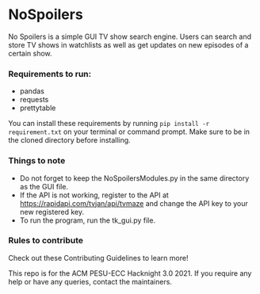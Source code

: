 # NoSpoilers
No Spoilers is a simple GUI TV show search engine. Users can search and store TV shows in watchlists as well as get updates on new episodes of a certain show.

### Requirements to run:
- pandas
- requests
- prettytable

You can install these requirements by running `pip install -r requirement.txt` on your terminal or command prompt. Make sure to be in the cloned directory before installing. 

### Things to note

- Do not forget to keep the NoSpoilersModules.py in the same directory as the GUI file.
- If the API is not working, register to the API at https://rapidapi.com/tvjan/api/tvmaze and change the API key to your new registered key.
- To run the program, run the tk_gui.py file.

### Rules to contribute

Check out these Contributing Guidelines to learn more!

This repo is for the ACM PESU-ECC Hacknight 3.0 2021. If you require any help or have any queries, contact the maintainers.
